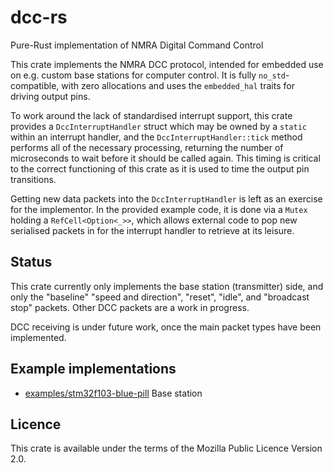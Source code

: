 # dcc-rs

Pure-Rust implementation of NMRA Digital Command Control

This crate implements the NMRA DCC protocol, intended for embedded use on e.g.
custom base stations for computer control. It is fully `no_std`-compatible,
with zero allocations and uses the `embedded_hal` traits for driving output
pins.

To work around the lack of standardised interrupt support, this crate provides
a `DccInterruptHandler` struct which may be owned by a `static` within an
interrupt handler, and the `DccInterruptHandler::tick` method performs all of
the necessary processing, returning the number of microseconds to wait before
it should be called again. This timing is critical to the correct functioning
of this crate as it is used to time the output pin transitions.

Getting new data packets into the `DccInterruptHandler` is left as an exercise
for the implementor. In the provided example code, it is done via a `Mutex`
holding a `RefCell<Option<_>>`, which allows external code to pop new serialised
packets in for the interrupt handler to retrieve at its leisure.

## Status
This crate currently only implements the base station (transmitter) side, and
only the "baseline" "speed and direction", "reset", "idle", and "broadcast stop"
packets. Other DCC packets are a work in progress.

DCC receiving is under future work, once the main packet types have been
implemented.

## Example implementations
* [examples/stm32f103-blue-pill](examples/stm32f103-blue-pill) Base station

## Licence
This crate is available under the terms of the Mozilla Public Licence Version
2.0.
